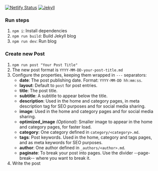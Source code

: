 [![Netlify Status](https://api.netlify.com/api/v1/badges/38ae83e3-75f3-4f94-8611-283c580b9ac0/deploy-status)](https://app.netlify.com/sites/malkomich/deploys)
[![Jekyll](https://img.shields.io/badge/jekyll-%3E%3D%203.8.6-yellow.svg)](https://jekyllrb.com/)

### Run steps

1. `npm i`: Install dependencies
2. `npm run build`: Build Jekyll blog
3. `npm run dev`: Run blog

### Create new Post

1. `npm run post "Your Post Title"`
2. The new post format is `YYYY-MM-DD-your-post-title.md`
3. Configure the properties, keeping them wrapped in `---` separators:
    * **date**: The post publishing date. Format: `YYYY-MM-DD hh:mm:ss`.
    * **layout**: Default to `post` for post entries.
    * **title**: The post title.
    * **subtitle**: A subtitle to appear below the title.
    * **description**: Used in the home and category pages, in meta description tag for SEO purposes and for social media sharing.
    * **image**: Used in the home and category pages and for social media sharing.
    * **optimized_image** _(Optional)_: Smaller image to appear in the home and category pages, for faster load.
    * **category**: One category defined in `category/<category>.md`.
    * **tags**: Post keywords. Used in the home, category and tags pages, and as meta keywords for SEO purposes.
    * **author**: One author defined in `_authors/<author>.md`.
    * **paginate**: To break your post into pages. Use the divider --page-break-- where you want to break it.
4. Write the post
